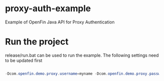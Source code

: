 # proxy-auth-example
Example of OpenFin Java API for Proxy Authentication

# Run the project
release/run.bat can be used to run the example.  The following settings need to be updated first

~~~java

-Dcom.openfin.demo.proxy.username=myname -Dcom.openfin.demo.proxy.password=secret -Dcom.openfin.demo.proxy.location=proxy.mycompany.com:8000 

~~~
